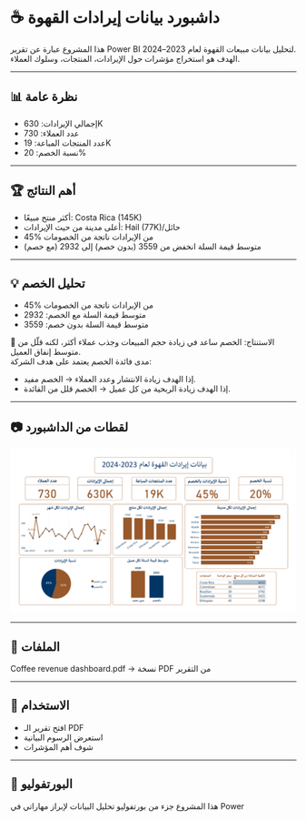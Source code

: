 # ☕ داشبورد بيانات إيرادات القهوة

هذا المشروع عبارة عن تقرير Power BI لتحليل بيانات مبيعات القهوة لعام 2023–2024.  
الهدف هو استخراج مؤشرات حول الإيرادات، المنتجات، وسلوك العملاء.

---

## 📊 نظرة عامة
- إجمالي الإيرادات: 630K  
- عدد العملاء: 730  
- عدد المنتجات المباعة: 19K  
- نسبة الخصم: 20%  

---

## 🏆 أهم النتائج
- أكثر منتج مبيعًا: Costa Rica (145K)  
- أعلى مدينة من حيث الإيرادات: Hail (77K)/حائل  
- 45% من الإيرادات ناتجة من الخصومات  
- متوسط قيمة السلة انخفض من 3559 (بدون خصم) إلى 2932 (مع خصم)  

---

## 💡 تحليل الخصم
- 45% من الإيرادات ناتجة من الخصومات  
- متوسط قيمة السلة مع الخصم: 2932  
- متوسط قيمة السلة بدون خصم: 3559  

📌 الاستنتاج: الخصم ساعد في زيادة حجم المبيعات وجذب عملاء أكثر، لكنه قلّل من متوسط إنفاق العميل.  
مدى فائدة الخصم يعتمد على هدف الشركة:  
- إذا الهدف زيادة الانتشار وعدد العملاء → الخصم مفيد.  
- إذا الهدف زيادة الربحية من كل عميل → الخصم قلل من الفائدة.  

---

## 📷 لقطات من الداشبورد
![dashboard](dashboard.jpeg)


---

## 📂 الملفات

Coffee revenue dashboard.pdf → نسخة PDF من التقرير  

---

## 🚀 الاستخدام
- افتح تقرير الـ PDF  
- استعرض الرسوم البيانية  
- شوف أهم المؤشرات  

---

## 🔗 البورتفوليو
هذا المشروع جزء من بورتفوليو تحليل البيانات لإبراز مهاراتي في Power
